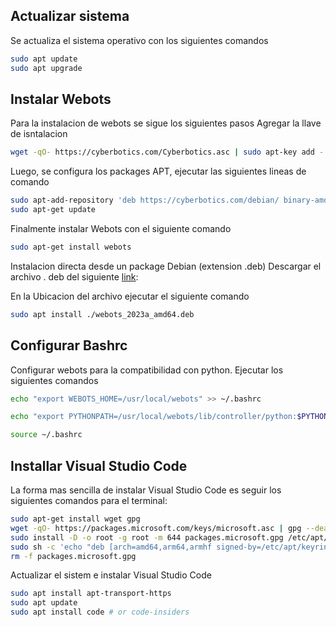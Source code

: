 ## Actualizar sistema
Se actualiza el sistema operativo con los siguientes comandos
```bash
sudo apt update
sudo apt upgrade
```

## Instalar Webots
Para la instalacion de webots se sigue los siguientes pasos
Agregar la llave de isntalacion
```bash
wget -qO- https://cyberbotics.com/Cyberbotics.asc | sudo apt-key add -
```
Luego, se configura los packages APT, ejecutar las siguientes lineas de comando

```bash
sudo apt-add-repository 'deb https://cyberbotics.com/debian/ binary-amd64/'
sudo apt-get update
```

Finalmente instalar Webots con el siguiente comando
```bash
sudo apt-get install webots
```
Instalacion directa desde un package Debian (extension .deb)
Descargar el archivo . deb del siguiente [link](https://cyberbotics.com/#download):

En la Ubicacion del archivo ejecutar el siguiente comando
```bash
sudo apt install ./webots_2023a_amd64.deb
```

## Configurar Bashrc
Configurar webots para la compatibilidad con python.
Ejecutar los siguientes comandos
```bash
echo "export WEBOTS_HOME=/usr/local/webots" >> ~/.bashrc
```
```bash
echo "export PYTHONPATH=/usr/local/webots/lib/controller/python:$PYTHONPATH" >> ~/.bashrc
```
```bash
source ~/.bashrc
```
## Installar Visual Studio Code

La forma mas sencilla de instalar Visual Studio Code es seguir los siguientes comandos para el terminal:
```bash
sudo apt-get install wget gpg
wget -qO- https://packages.microsoft.com/keys/microsoft.asc | gpg --dearmor > packages.microsoft.gpg
sudo install -D -o root -g root -m 644 packages.microsoft.gpg /etc/apt/keyrings/packages.microsoft.gpg
sudo sh -c 'echo "deb [arch=amd64,arm64,armhf signed-by=/etc/apt/keyrings/packages.microsoft.gpg] https://packages.microsoft.com/repos/code stable main" > /etc/apt/sources.list.d/vscode.list'
rm -f packages.microsoft.gpg
```

Actualizar el sistem e instalar Visual Studio Code
```bash
sudo apt install apt-transport-https
sudo apt update
sudo apt install code # or code-insiders
```



